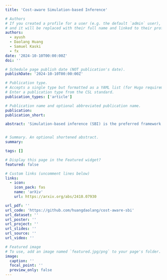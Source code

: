 ```yaml
---
title: 'Cost-aware Simulation-based Inference'

# Authors
# If you created a profile for a user (e.g. the default `admin` user), write the username (folder name) here
# and it will be replaced with their full name and linked to their profile.
authors:
  - ayush
  - Daolang Huang
  - Samuel Kaski
  - fx
date: '2024-10-10T00:00:00Z'
doi: ''

# Schedule page publish date (NOT publication's date).
publishDate: '2024-10-10T00:00:00Z'

# Publication type.
# Accepts a single type but formatted as a YAML list (for Hugo requirements).
# Enter a publication type from the CSL standard.
publication_types: ['article']

# Publication name and optional abbreviated publication name.
publication:
publication_short:

abstract: 'Simulation-based inference (SBI) is the preferred framework for estimating parameters of intractable models in science and engineering. A significant challenge in this context is the large computational cost of simulating data from complex models, and the fact that this cost often depends on parameter values. We therefore propose \textit{cost-aware SBI methods} which can significantly reduce the cost of existing sampling-based SBI methods, such as neural SBI and approximate Bayesian computation. This is achieved through a combination of rejection and self-normalised importance sampling, which significantly reduces the number of expensive simulations needed. Our approach is studied extensively on models from epidemiology to telecommunications engineering, where we obtain significant reductions in the overall cost of inference.'


# Summary. An optional shortened abstract.
summary:

tags: []

# Display this page in the Featured widget?
featured: false

# Custom links (uncomment lines below)
links:
  - icon:
    icon_pack: fas
    name: 'arXiv'
    url: https://arxiv.org/abs/2410.07930

url_pdf: ''
url_code: 'https://github.com/huangdaolang/cost-aware-sbi'
url_dataset: ''
url_poster: ''
url_project: ''
url_slides: ''
url_source: ''
url_video: ''

# Featured image
# To use, add an image named `featured.jpg/png` to your page's folder.
image:
  caption: ''
  focal_point: ''
  preview_only: false
---
```

